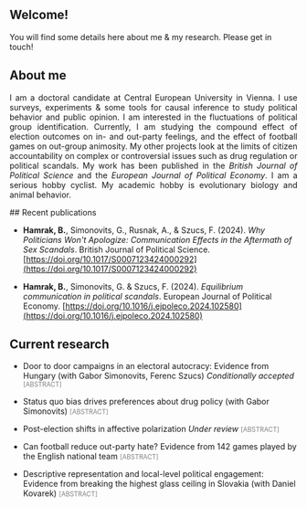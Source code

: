 ## Welcome!

You will find some details here about me & my research. Please get in touch!

## About me
<p style="text-align:justify;">
I am a doctoral candidate at Central European University in Vienna. I use surveys, experiments & some tools for causal inference to study political behavior and public opinion. I am interested in the fluctuations of political group identification. Currently, I am studying the compound effect of election outcomes on in- and out-party feelings, and the effect of football games on out-group animosity. My other projects look at the limits of citizen accountability on complex or controversial issues such as drug regulation or political scandals. My work has been published in the <em>British Journal of Political Science</em> and the <em>European Journal of Political Economy</em>. I am a serious hobby cyclist. My academic hobby is evolutionary biology and animal behavior.
 </p>
## Recent publications

- **Hamrak, B.**, Simonovits, G., Rusnak, A., & Szucs, F. (2024). *Why Politicians Won't Apologize: Communication Effects in the Aftermath of Sex Scandals*. British Journal of Political Science. [https://doi.org/10.1017/S0007123424000292](https://doi.org/10.1017/S0007123424000292)

- **Hamrak, B.**, Simonovits, G. & Szucs, F. (2024). *Equilibrium communication in political scandals*. European Journal of Political Economy. [https://doi.org/10.1016/j.ejpoleco.2024.102580](https://doi.org/10.1016/j.ejpoleco.2024.102580)

## Current research

- Door to door campaigns in an electoral autocracy: Evidence from Hungary (with Gabor Simonovits, Ferenc Szucs) <em>Conditionally accepted</em> <span style="color: grey; font-size: 0.8em;">[ABSTRACT]</span>
  
- Status quo bias drives preferences about drug policy (with Gabor Simonovits) <span style="color: grey; font-size: 0.8em;">[ABSTRACT]</span>

- Post-election shifts in affective polarization <em>Under review</em> <span style="color: grey; font-size: 0.8em;">[ABSTRACT]</span>

- Can football reduce out-party hate? Evidence from 142 games played by the English national team <span style="color: grey; font-size: 0.8em;">[ABSTRACT]</span>

- Descriptive representation and local-level political engagement: Evidence from breaking the highest glass ceiling in Slovakia (with Daniel Kovarek) <span style="color: grey; font-size: 0.8em;">[ABSTRACT]</span>


<!--
**bencehamrak/bencehamrak** is a ✨ _special_ ✨ repository because its `README.md` (this file) appears on your GitHub profile.

Here are some ideas to get you started:

- 🔭 I’m currently working on ...
- 🌱 I’m currently learning ...
- 👯 I’m looking to collaborate on ...
- 🤔 I’m looking for help with ...
- 💬 Ask me about ...
- 📫 How to reach me: ...
- 😄 Pronouns: ...
- ⚡ Fun fact: ...
-->
